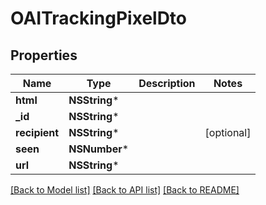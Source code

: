 # OAITrackingPixelDto

## Properties
Name | Type | Description | Notes
------------ | ------------- | ------------- | -------------
**html** | **NSString*** |  | 
**_id** | **NSString*** |  | 
**recipient** | **NSString*** |  | [optional] 
**seen** | **NSNumber*** |  | 
**url** | **NSString*** |  | 

[[Back to Model list]](../README#documentation-for-models) [[Back to API list]](../README#documentation-for-api-endpoints) [[Back to README]](../README)


